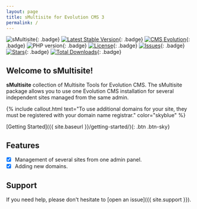 ```yaml
---
layout: page
title: sMultisite for Evolution CMS 3
permalink: /
---
```


![sMultisite](https://repository-images.githubusercontent.com/683186810/d71c1c9b-f143-4000-8125-5104eeee067b){: .badge}
[![Latest Stable Version](https://img.shields.io/packagist/v/seiger/sMultisite?label=version)](https://packagist.org/packages/seiger/smultisite){: .badge}
[![CMS Evolution](https://img.shields.io/badge/CMS-Evolution-brightgreen.svg)](https://github.com/evolution-cms/evolution){: .badge}
![PHP version](https://img.shields.io/packagist/php-v/seiger/smultisite){: .badge}
[![License](https://img.shields.io/packagist/l/seiger/smultisite)](https://packagist.org/packages/seiger/smultisite){: .badge}
[![Issues](https://img.shields.io/github/issues/Seiger/sMultisite)](https://github.com/Seiger/sMultisite/issues){: .badge}
[![Stars](https://img.shields.io/packagist/stars/Seiger/smultisite)](https://packagist.org/packages/seiger/smultisite){: .badge}
[![Total Downloads](https://img.shields.io/packagist/dt/seiger/smultisite)](https://packagist.org/packages/seiger/smultisite){: .badge}

## Welcome to sMultisite!

**sMultisite** collection of Multisite Tools for Evolution CMS.
The sMultisite package allows you to use one Evolution CMS
installation for several independent sites managed from the same admin.

{% include callout.html text="To use additional domains for your site, they must be registered with your domain name registrar." color="skyblue" %}

[Getting Started]({{ site.baseurl }}/getting-started/){: .btn .btn-sky}

## Features

- [x] Management of several sites from one admin panel.
- [x] Adding new domains.

## Support

If you need help, please don't hesitate to [open an issue]({{ site.support }}).
